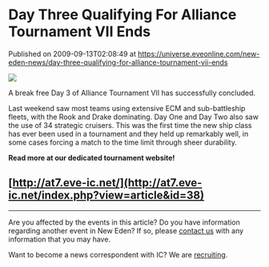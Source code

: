 # Day Three Qualifying For Alliance Tournament VII Ends
Published on 2009-09-13T02:08:49 at https://universe.eveonline.com/new-eden-news/day-three-qualifying-for-alliance-tournament-vii-ends

![](http://www.eve-ic.net/media/assets/icarticlebanner.png)  
  
A break free Day 3 of Alliance Tournament VII has successfully concluded.  
  
Last weekend saw most teams using extensive ECM and sub-battleship fleets, with the Rook and Drake dominating. Day One and Day Two also saw the use of 34 strategic cruisers. This was the first time the new ship class has ever been used in a tournament and they held up remarkably well, in some cases forcing a match to the time limit through sheer durability.  
  
 **Read more at our dedicated tournament website!**

 

## [http://at7.eve-ic.net/](http://at7.eve-ic.net/index.php?view=article&id=38)

 

* * *

Are you affected by the events in this article? Do you have information regarding another event in New Eden? If so, please [contact us](http://myeve.eve-online.com/news.asp?a=submitrp) with any information that you may have.  
  
Want to become a news correspondent with IC? We are [recruiting](http://www.eveonline.com/isd.asp).
